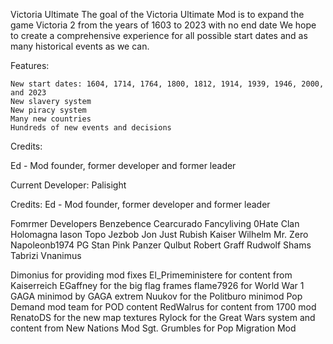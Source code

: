 Victoria Ultimate
The goal of the Victoria Ultimate Mod is to expand the game Victoria 2 from the years of 1603 to 2023 with no end date
We hope to create a comprehensive experience for all possible start dates and as many historical events as we can.

Features:


    New start dates: 1604, 1714, 1764, 1800, 1812, 1914, 1939, 1946, 2000, and 2023
    New slavery system
    New piracy system
    Many new countries
    Hundreds of new events and decisions

Credits:

Ed - Mod founder, former developer and former leader

Current Developer: Palisight

Credits:
Ed - Mod founder, former developer and former leader

Fomrmer Developers
Benzebence
Cearcurado
Fancyliving
0Hate Clan
Holomagna
Iason Topo
Jezbob
Jon
Just Rubish
Kaiser Wilhelm
Mr. Zero
Napoleonb1974
PG Stan
Pink Panzer
Qulbut
Robert Graff
Rudwolf
Shams Tabrizi
Vnanimus

Dimonius for providing mod fixes
El_Primeministere for content from Kaiserreich
EGaffney for the big flag frames
flame7926 for World War 1
GAGA minimod by GAGA extrem
Nuukov for the Politburo minimod
Pop Demand mod team for POD content
RedWalrus for content from 1700 mod
RenatoDS for the new map textures
Rylock for the Great Wars system and content from New Nations Mod
Sgt. Grumbles for Pop Migration Mod

